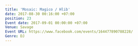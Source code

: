 ```yaml
---
title: 'Mosaic: Magico / Hlib'
date: 2017-08-30 00:16:00 +07:00
position: 23
Event date: 2017-09-01 00:00:00 +07:00
Venue: Savage
Event URL: https://www.facebook.com/events/164477890788228/
Genre: DJ
---
```


